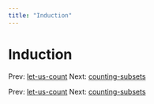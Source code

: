 ```yaml
---
title: "Induction"
---
```


# Induction

Prev: [let-us-count](let-us-count.md)
Next: [counting-subsets](counting-subsets.md)

Prev: [let-us-count](let-us-count.md)
Next: [counting-subsets](counting-subsets.md)

